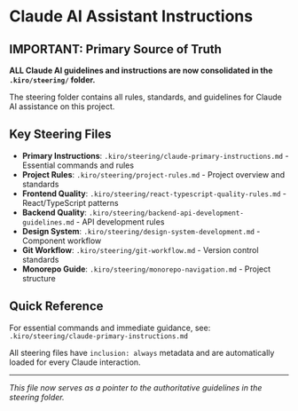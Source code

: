 # Claude AI Assistant Instructions

## IMPORTANT: Primary Source of Truth

**ALL Claude AI guidelines and instructions are now consolidated in the `.kiro/steering/` folder.**

The steering folder contains all rules, standards, and guidelines for Claude AI assistance on this project.

## Key Steering Files

- **Primary Instructions**: `.kiro/steering/claude-primary-instructions.md` - Essential commands and rules
- **Project Rules**: `.kiro/steering/project-rules.md` - Project overview and standards
- **Frontend Quality**: `.kiro/steering/react-typescript-quality-rules.md` - React/TypeScript patterns
- **Backend Quality**: `.kiro/steering/backend-api-development-guidelines.md` - API development rules
- **Design System**: `.kiro/steering/design-system-development.md` - Component workflow
- **Git Workflow**: `.kiro/steering/git-workflow.md` - Version control standards
- **Monorepo Guide**: `.kiro/steering/monorepo-navigation.md` - Project structure

## Quick Reference

For essential commands and immediate guidance, see:
`.kiro/steering/claude-primary-instructions.md`

All steering files have `inclusion: always` metadata and are automatically loaded for every Claude interaction.

---

_This file now serves as a pointer to the authoritative guidelines in the steering folder._
